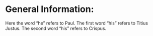 # General Information:

Here the word “he” refers to Paul. The first word “his” refers to Titius Justus. The second word “his” refers to Crispus.
